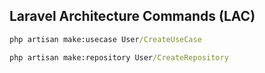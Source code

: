 ## Laravel Architecture Commands (LAC)

```cmd
php artisan make:usecase User/CreateUseCase
```
```cmd
php artisan make:repository User/CreateRepository
```
